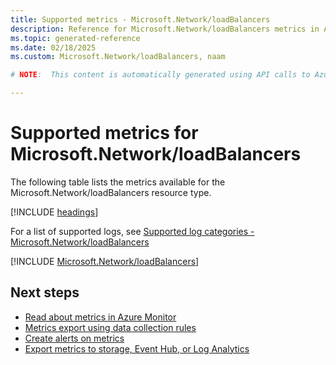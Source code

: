 ```yaml
---
title: Supported metrics - Microsoft.Network/loadBalancers
description: Reference for Microsoft.Network/loadBalancers metrics in Azure Monitor.
ms.topic: generated-reference
ms.date: 02/18/2025
ms.custom: Microsoft.Network/loadBalancers, naam

# NOTE:  This content is automatically generated using API calls to Azure. Any edits made on these files will be overwritten in the next run of the script. 

---
```


  
# Supported metrics for Microsoft.Network/loadBalancers
  
The following table lists the metrics available for the Microsoft.Network/loadBalancers resource type.  
  
  
[!INCLUDE [headings](~/reusable-content/ce-skilling/azure/includes/azure-monitor/reference/metrics/metrics-headings.md)]  
  
  
  
For a list of supported logs, see [Supported log categories - Microsoft.Network/loadBalancers](../supported-logs/microsoft-network-loadbalancers-logs.md)  
  
 

[!INCLUDE [Microsoft.Network/loadBalancers](~/reusable-content/ce-skilling/azure/includes/azure-monitor/reference/metrics/microsoft-network-loadbalancers-metrics-include.md)]  



## Next steps

- [Read about metrics in Azure Monitor](/azure/azure-monitor/data-platform)
- [Metrics export using data collection rules](/azure/azure-monitor/essentials/data-collection-metrics)
- [Create alerts on metrics](/azure/azure-monitor/alerts/alerts-overview)
- [Export metrics to storage, Event Hub, or Log Analytics](/azure/azure-monitor/essentials/platform-logs-overview)
